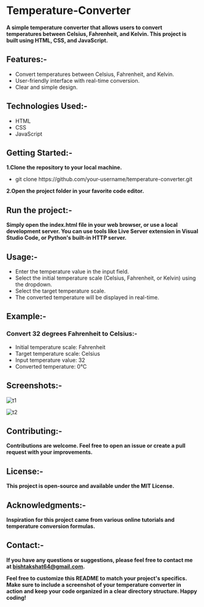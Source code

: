 # Temperature-Converter
__A simple temperature converter that allows users to convert temperatures between Celsius, Fahrenheit, and Kelvin. This project is built using HTML, CSS, and JavaScript.__

## Features:-
<ul>
<li>Convert temperatures between Celsius, Fahrenheit, and Kelvin.</li>
<li>User-friendly interface with real-time conversion.</li>
<li>Clear and simple design.</li>
</ul>

## Technologies Used:-
<ul>
<li>HTML</li>
<li>CSS</li>
<li>JavaScript</li>
</ul>

## Getting Started:-

__1.Clone the repository to your local machine.__
<ul>
<li>git clone https://github.com/your-username/temperature-converter.git</li></ul>

__2.Open the project folder in your favorite code editor.__

## Run the project:-

__Simply open the index.html file in your web browser, or use a local development server. You can use tools like Live Server extension in Visual Studio Code, or Python's built-in HTTP server.__

## Usage:-
<ul>
<li>Enter the temperature value in the input field.</li>
<li>Select the initial temperature scale (Celsius, Fahrenheit, or Kelvin) using the dropdown.</li>
<li>Select the target temperature scale.</li>
<li>The converted temperature will be displayed in real-time.</li>
</ul>

## Example:-

### Convert 32 degrees Fahrenheit to Celsius:-
<ul>
<li>Initial temperature scale: Fahrenheit</li>
<li>Target temperature scale: Celsius</li>
<li>Input temperature value: 32</li>
<li>Converted temperature: 0°C</li>
</ul>

## Screenshots:-

![t1](https://github.com/Kaisama/Temperature-Converter/assets/109125241/e07d24ac-45c3-4110-912b-8deb2efa9b7d)

![t2](https://github.com/Kaisama/Temperature-Converter/assets/109125241/1d237f54-165d-486a-a7a5-d18ff27033d1)

## Contributing:-
__Contributions are welcome. Feel free to open an issue or create a pull request with your improvements.__

## License:-
__This project is open-source and available under the MIT License.__

## Acknowledgments:-
__Inspiration for this project came from various online tutorials and temperature conversion formulas.__

## Contact:-
__If you have any questions or suggestions, please feel free to contact me at bishtakshat64@gmail.com.__

__Feel free to customize this README to match your project's specifics. Make sure to include a screenshot of your temperature converter in action and keep your code organized in a clear directory structure. Happy coding!__






